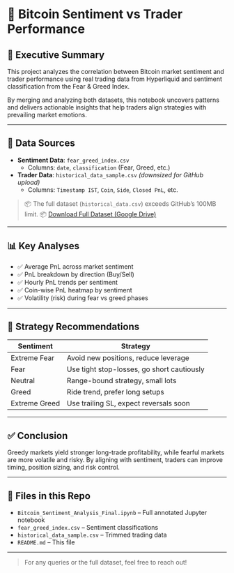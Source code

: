 
# 📘 Bitcoin Sentiment vs Trader Performance

## 🧠 Executive Summary
This project analyzes the correlation between Bitcoin market sentiment and trader performance using real trading data from Hyperliquid and sentiment classification from the Fear & Greed Index.

By merging and analyzing both datasets, this notebook uncovers patterns and delivers actionable insights that help traders align strategies with prevailing market emotions.

---

## 📁 Data Sources

- **Sentiment Data**: `fear_greed_index.csv`
    - Columns: `date`, `classification` (Fear, Greed, etc.)
- **Trader Data**: `historical_data_sample.csv` *(downsized for GitHub upload)*
    - Columns: `Timestamp IST`, `Coin`, `Side`, `Closed PnL`, etc.

> 📦 The full dataset (`historical_data.csv`) exceeds GitHub’s 100MB limit. 
> 📦 [Download Full Dataset (Google Drive)](https://drive.google.com/file/d/1IAfLZwu6rJzyWKgBToqwSmmVYU6VbjVs/view?usp=sharing)



---

## 📊 Key Analyses

- ✅ Average PnL across market sentiment
- ✅ PnL breakdown by direction (Buy/Sell)
- ✅ Hourly PnL trends per sentiment
- ✅ Coin-wise PnL heatmap by sentiment
- ✅ Volatility (risk) during fear vs greed phases

---

## 🎯 Strategy Recommendations

| Sentiment        | Strategy                                  |
|------------------|--------------------------------------------|
| Extreme Fear     | Avoid new positions, reduce leverage       |
| Fear             | Use tight stop-losses, go short cautiously |
| Neutral          | Range-bound strategy, small lots           |
| Greed            | Ride trend, prefer long setups             |
| Extreme Greed    | Use trailing SL, expect reversals soon     |

---

## ✅ Conclusion

Greedy markets yield stronger long-trade profitability, while fearful markets are more volatile and risky. By aligning with sentiment, traders can improve timing, position sizing, and risk control.

---

## 📂 Files in this Repo

- `Bitcoin_Sentiment_Analysis_Final.ipynb` – Full annotated Jupyter notebook
- `fear_greed_index.csv` – Sentiment classifications
- `historical_data_sample.csv` – Trimmed trading data
- `README.md` – This file


---

> For any queries or the full dataset, feel free to reach out!
